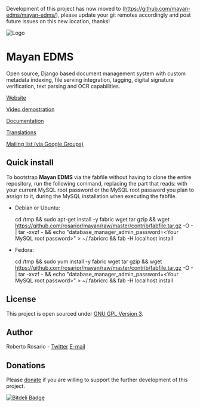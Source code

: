 Development of this project has now moved to (https://github.com/mayan-edms/mayan-edms/), please update your git remotes accordingly and post future issues on this new location, thanks!

![Logo](https://github.com/rosarior/mayan/raw/master/docs/_static/mayan_logo_landscape_black.jpg)

Mayan EDMS
==========

Open source, Django based document management system with custom metadata
indexing, file serving integration, tagging, digital signature verification,
text parsing and OCR capabilities.

[Website](http://www.mayan-edms.com)

[Video demostration](http://bit.ly/pADNXv)

[Documentation](http://readthedocs.org/docs/mayan/en/latest/)

[Translations](https://www.transifex.net/projects/p/mayan-edms/)

[Mailing list (via Google Groups)](http://groups.google.com/group/mayan-edms)


Quick install
-------------
To bootstrap **Mayan EDMS** via the fabfile without having to clone the
entire repository, run the following command, replacing the part that
reads: <Your MySQL root password> with your current MySQL root password
or the MySQL root password you plan to assign to it, during the MySQL
installation when executing the fabfile.

- Debian or Ubuntu:

    cd /tmp && sudo apt-get install -y fabric wget tar gzip && wget https://github.com/rosarior/mayan/raw/master/contrib/fabfile.tar.gz -O - | tar -xvzf - && echo "database_manager_admin_password=&lt;Your MySQL root password&gt;" > ~/.fabricrc && fab -H localhost install
    
- Fedora:

    cd /tmp && sudo yum install -y fabric wget tar gzip && wget https://github.com/rosarior/mayan/raw/master/contrib/fabfile.tar.gz -O - | tar -xvzf - && echo "database_manager_admin_password=&lt;Your MySQL root password&gt;" > ~/.fabricrc && fab -H localhost install


License
-------
This project is open sourced under [GNU GPL Version 3](http://www.gnu.org/licenses/gpl-3.0.html).


Author
------
Roberto Rosario - [Twitter](http://twitter.com/#siloraptor) [E-mail](mailto://roberto.rosario@mayan-edms.com)


Donations
---------
Please [donate](https://www.paypal.com/cgi-bin/webscr?cmd=_s-xclick&hosted_button_id=W6LMMZHTNUJ6L) if you are willing to support the further development of this project.



[![Bitdeli Badge](https://d2weczhvl823v0.cloudfront.net/rosarior/mayan/trend.png)](https://bitdeli.com/free "Bitdeli Badge")

